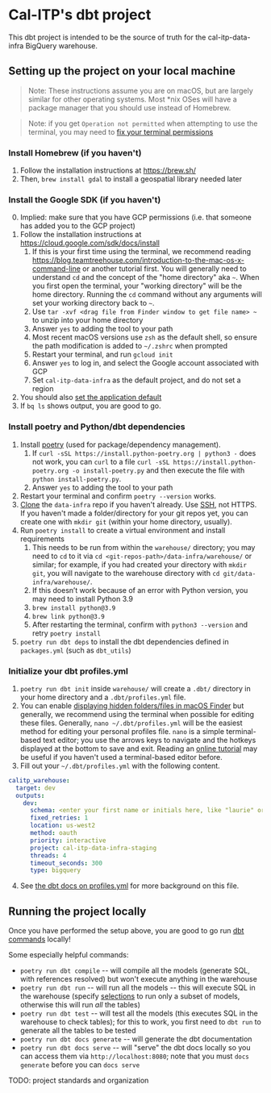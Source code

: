 # Cal-ITP's dbt project

This dbt project is intended to be the source of truth for the cal-itp-data-infra BigQuery warehouse.

##  Setting up the project on your local machine

> Note: These instructions assume you are on macOS, but are largely similar for
> other operating systems. Most *nix OSes will have a package manager that you
> should use instead of Homebrew.

> Note: if you get `Operation not permitted` when attempting to use the terminal,
> you may need to [fix your terminal permissions](https://osxdaily.com/2018/10/09/fix-operation-not-permitted-terminal-error-macos/)

### Install Homebrew (if you haven't)
1. Follow the installation instructions at https://brew.sh/
2. Then, `brew install gdal` to install a geospatial library needed later

### Install the Google SDK (if you haven't)
0. Implied: make sure that you have GCP permissions (i.e. that someone has added you to the GCP project)
1. Follow the installation instructions at https://cloud.google.com/sdk/docs/install
   1. If this is your first time using the terminal, we recommend reading https://blog.teamtreehouse.com/introduction-to-the-mac-os-x-command-line
      or another tutorial first. You will generally need to understand `cd` and
      the concept of the "home directory" aka `~`. When you first open the
      terminal, your "working directory" will be the home directory. Running the
      `cd` command without any arguments will set your working directory back to
      `~`.
   2. Use `tar -xvf <drag file from Finder window to get file name> ~` to unzip into your home directory
   3. Answer `yes` to adding the tool to your path
   4. Most recent macOS versions use `zsh` as the default shell, so ensure the path modification is added to `~/.zshrc` when prompted
   5. Restart your terminal, and run `gcloud init`
   6. Answer `yes` to log in, and select the Google account associated with GCP
   7. Set `cal-itp-data-infra` as the default project, and do not set a region
3. You should also [set the application default](https://cloud.google.com/sdk/gcloud/reference/auth/application-default)
4. If `bq ls` shows output, you are good to go.


### Install poetry and Python/dbt dependencies
1. Install [poetry](https://python-poetry.org/docs/#osx--linux--bashonwindows-install-instructions) (used for package/dependency management).
   1. If `curl -sSL https://install.python-poetry.org | python3 -`
      does not work, you can `curl` to a file `curl -sSL https://install.python-poetry.org -o install-poetry.py`
      and then execute the file with `python install-poetry.py`.
   2. Answer `yes` to adding the tool to your path
2. Restart your terminal and confirm `poetry --version` works.
3. [Clone](https://docs.github.com/en/repositories/creating-and-managing-repositories/cloning-a-repository)
   the `data-infra` repo if you haven't already. Use [SSH](https://docs.github.com/en/authentication/connecting-to-github-with-ssh/adding-a-new-ssh-key-to-your-github-account), not HTTPS. If you haven't made a folder/directory for your git repos yet, you can create one with `mkdir git` (within your home directory, usually).
4. Run `poetry install` to create a virtual environment and install requirements
   1. This needs to be run from within the `warehouse/` directory; you may need
      to `cd` to it via `cd <git-repos-path>/data-infra/warehouse/` or similar;
      for example, if you had created your directory with `mkdir git`, you will
      navigate to the warehouse directory with `cd git/data-infra/warehouse/`.
   2. If this doesn’t work because of an error with Python version, you may need to install Python 3.9
   3. `brew install python@3.9`
   4. `brew link python@3.9`
   5. After restarting the terminal, confirm with `python3 --version` and retry `poetry install`
5. `poetry run dbt deps` to install the dbt dependencies defined in `packages.yml` (such as `dbt_utils`)

### Initialize your dbt profiles.yml
1. `poetry run dbt init` inside `warehouse/` will create a `.dbt/` directory in your home directory and a `.dbt/profiles.yml` file.
2. You can enable [displaying hidden folders/files in macOS Finder](https://www.macworld.com/article/671158/how-to-show-hidden-files-on-a-mac.html)
   but generally, we recommend using the terminal when possible for editing
   these files. Generally, `nano ~/.dbt/profiles.yml` will be the easiest method
   for editing your personal profiles file. `nano` is a simple terminal-based
   text editor; you use the arrows keys to navigate and the hotkeys displayed
   at the bottom to save and exit. Reading an [online tutorial](https://www.howtogeek.com/howto/42980/the-beginners-guide-to-nano-the-linux-command-line-text-editor/)
   may be useful if you haven't used a terminal-based editor before.
3. Fill out your `~/.dbt/profiles.yml` with the following content.
```yaml
calitp_warehouse:
  target: dev
  outputs:
    dev:
      schema: <enter your first name or initials here, like "laurie" or "lam">
      fixed_retries: 1
      location: us-west2
      method: oauth
      priority: interactive
      project: cal-itp-data-infra-staging
      threads: 4
      timeout_seconds: 300
      type: bigquery
```
4. See [the dbt docs on profiles.yml](https://docs.getdbt.com/dbt-cli/configure-your-profile) for more background on this file.

## Running the project locally

Once you have performed the setup above, you are good to go run
[dbt commands](https://docs.getdbt.com/reference/dbt-commands) locally!

Some especially helpful commands:
* `poetry run dbt compile` -- will compile all the models (generate SQL, with references resolved) but won't execute anything in the warehouse
* `poetry run dbt run` -- will run all the models -- this will execute SQL in the warehouse (specify [selections](https://docs.getdbt.com/reference/node-selection/syntax) to run only a subset of models, otherwise this will run *all* the tables)
* `poetry run dbt test` -- will test all the models (this executes SQL in the warehouse to check tables); for this to work, you first need to `dbt run` to generate all the tables to be tested
* `poetry run dbt docs generate` -- will generate the dbt documentation
* `poetry run dbt docs serve` -- will "serve" the dbt docs locally so you can access them via `http://localhost:8080`; note that you must `docs generate` before you can `docs serve`

TODO: project standards and organization
